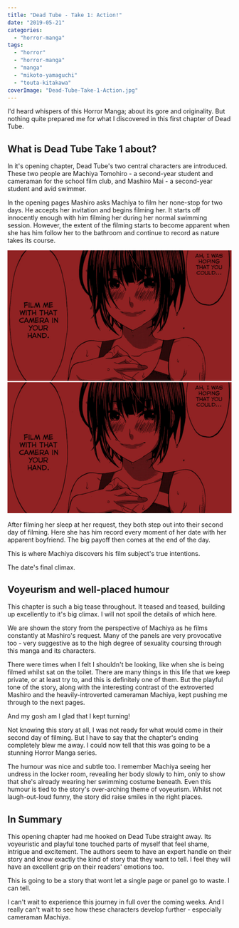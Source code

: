 ```yaml
---
title: "Dead Tube - Take 1: Action!"
date: "2019-05-21"
categories: 
  - "horror-manga"
tags: 
  - "horror"
  - "horror-manga"
  - "manga"
  - "mikoto-yamaguchi"
  - "touta-kitakawa"
coverImage: "Dead-Tube-Take-1-Action.jpg"
---
```


I'd heard whispers of this Horror Manga; about its gore and originality. But nothing quite prepared me for what I discovered in this first chapter of Dead Tube.

## What is Dead Tube Take 1 about?

In it's opening chapter, Dead Tube's two central characters are introduced. These two people are Machiya Tomohiro - a second-year student and cameraman for the school film club, and Mashiro Mai - a second-year student and avid swimmer.

In the opening pages Mashiro asks Machiya to film her none-stop for two days. He accepts her invitation and begins filming her. It starts off innocently enough with him filming her during her normal swimming session. However, the extent of the filming starts to become apparent when she has him follow her to the bathroom and continue to record as nature takes its course.

[![](images/Dead-Tube-Take-1-Action.jpg)](images/Dead-Tube-Take-1-Action.jpg)
[![](images/Dead-Tube-Take-1-Action.jpg)](images/Dead-Tube-Take-1-Action.jpg)

After filming her sleep at her request, they both step out into their second day of filming. Here she has him record every moment of her date with her apparent boyfriend. The big payoff then comes at the end of the day.

This is where Machiya discovers his film subject's true intentions.

The date's final climax.

## Voyeurism and well-placed humour

This chapter is such a big tease throughout. It teased and teased, building up excellently to it's big climax. I will not spoil the details of which here.

We are shown the story from the perspective of Machiya as he films constantly at Mashiro's request. Many of the panels are very provocative too - very suggestive as to the high degree of sexuality coursing through this manga and its characters.

There were times when I felt I shouldn't be looking, like when she is being filmed whilst sat on the toilet. There are many things in this life that we keep private, or at least try to, and this is definitely one of them. But the playful tone of the story, along with the interesting contrast of the extroverted Mashiro and the heavily-introverted cameraman Machiya, kept pushing me through to the next pages.

And my gosh am I glad that I kept turning!

Not knowing this story at all, I was not ready for what would come in their second day of filming. But I have to say that the chapter's ending completely blew me away. I could now tell that this was going to be a stunning Horror Manga series.

The humour was nice and subtle too. I remember Machiya seeing her undress in the locker room, revealing her body slowly to him, only to show that she's already wearing her swimming costume beneath. Even this humour is tied to the story's over-arching theme of voyeurism. Whilst not laugh-out-loud funny, the story did raise smiles in the right places.

## In Summary

This opening chapter had me hooked on Dead Tube straight away. Its voyeuristic and playful tone touched parts of myself that feel shame, intrigue and excitement. The authors seem to have an expert handle on their story and know exactly the kind of story that they want to tell. I feel they will have an excellent grip on their readers' emotions too.

This is going to be a story that wont let a single page or panel go to waste. I can tell.

I can't wait to experience this journey in full over the coming weeks. And I really can't wait to see how these characters develop further - especially cameraman Machiya.
